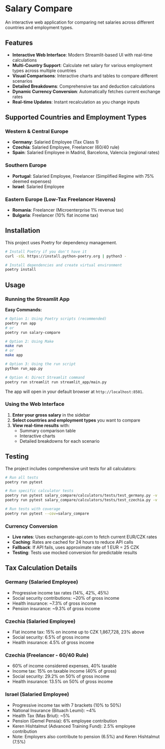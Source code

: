# Salary Compare

An interactive web application for comparing net salaries across different countries and employment types.

## Features

- **Interactive Web Interface**: Modern Streamlit-based UI with real-time calculations
- **Multi-Country Support**: Calculate net salary for various employment types across multiple countries
- **Visual Comparisons**: Interactive charts and tables to compare different scenarios
- **Detailed Breakdowns**: Comprehensive tax and deduction calculations
- **Dynamic Currency Conversion**: Automatically fetches current exchange rates
- **Real-time Updates**: Instant recalculation as you change inputs

## Supported Countries and Employment Types

### Western & Central Europe
- **Germany**: Salaried Employee (Tax Class 1)
- **Czechia**: Salaried Employee, Freelancer (60/40 rule)
- **Spain**: Salaried Employee in Madrid, Barcelona, Valencia (regional rates)

### Southern Europe
- **Portugal**: Salaried Employee, Freelancer (Simplified Regime with 75% deemed expenses)
- **Israel**: Salaried Employee

### Eastern Europe (Low-Tax Freelancer Havens)
- **Romania**: Freelancer (Microenterprise 1% revenue tax)
- **Bulgaria**: Freelancer (10% flat income tax)

## Installation

This project uses Poetry for dependency management.

```bash
# Install Poetry if you don't have it
curl -sSL https://install.python-poetry.org | python3 -

# Install dependencies and create virtual environment
poetry install
```

## Usage

### Running the Streamlit App

**Easy Commands:**
```bash
# Option 1: Using Poetry scripts (recommended)
poetry run app
# or
poetry run salary-compare

# Option 2: Using Make
make run
# or
make app

# Option 3: Using the run script
python run_app.py

# Option 4: Direct Streamlit command
poetry run streamlit run streamlit_app/main.py
```

The app will open in your default browser at `http://localhost:8501`.

### Using the Web Interface

1. **Enter your gross salary** in the sidebar
2. **Select countries and employment types** you want to compare
3. **View real-time results** with:
   - Summary comparison table
   - Interactive charts
   - Detailed breakdowns for each scenario

## Testing

The project includes comprehensive unit tests for all calculators:

```bash
# Run all tests
poetry run pytest

# Run specific calculator tests
poetry run pytest salary_compare/calculators/tests/test_germany.py -v
poetry run pytest salary_compare/calculators/tests/test_czechia.py -v

# Run tests with coverage
poetry run pytest --cov=salary_compare
```

### Currency Conversion
- **Live rates**: Uses exchangerate-api.com to fetch current EUR/CZK rates
- **Caching**: Rates are cached for 24 hours to reduce API calls
- **Fallback**: If API fails, uses approximate rate of 1 EUR = 25 CZK
- **Testing**: Tests use mocked conversion for predictable results

## Tax Calculation Details

### Germany (Salaried Employee)
- Progressive income tax rates (14%, 42%, 45%)
- Social security contributions: ~20% of gross income
- Health insurance: ~7.3% of gross income
- Pension insurance: ~9.3% of gross income

### Czechia (Salaried Employee)
- Flat income tax: 15% on income up to CZK 1,867,728, 23% above
- Social security: 6.5% of gross income
- Health insurance: 4.5% of gross income

### Czechia (Freelancer - 60/40 Rule)
- 60% of income considered expenses, 40% taxable
- Income tax: 15% on taxable income (40% of gross)
- Social security: 29.2% on 50% of gross income
- Health insurance: 13.5% on 50% of gross income

### Israel (Salaried Employee)
- Progressive income tax with 7 brackets (10% to 50%)
- National Insurance (Bituach Leumi): ~4%
- Health Tax (Mas Briut): ~5%
- Pension (Gemel Pensia): 6% employee contribution
- Keren Hishtalmut (Advanced Training Fund): 2.5% employee contribution
- Note: Employers also contribute to pension (6.5%) and Keren Hishtalmut (7.5%)
